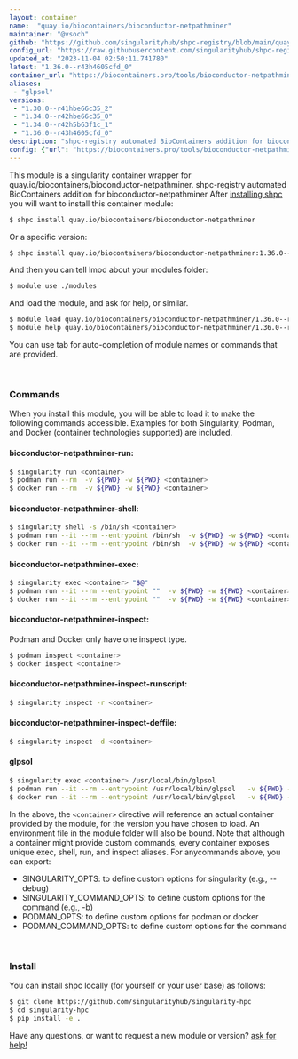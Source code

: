 ```yaml
---
layout: container
name:  "quay.io/biocontainers/bioconductor-netpathminer"
maintainer: "@vsoch"
github: "https://github.com/singularityhub/shpc-registry/blob/main/quay.io/biocontainers/bioconductor-netpathminer/container.yaml"
config_url: "https://raw.githubusercontent.com/singularityhub/shpc-registry/main/quay.io/biocontainers/bioconductor-netpathminer/container.yaml"
updated_at: "2023-11-04 02:50:11.741780"
latest: "1.36.0--r43h4605cfd_0"
container_url: "https://biocontainers.pro/tools/bioconductor-netpathminer"
aliases:
 - "glpsol"
versions:
 - "1.30.0--r41hbe66c35_2"
 - "1.34.0--r42hbe66c35_0"
 - "1.34.0--r42h5b63f1c_1"
 - "1.36.0--r43h4605cfd_0"
description: "shpc-registry automated BioContainers addition for bioconductor-netpathminer"
config: {"url": "https://biocontainers.pro/tools/bioconductor-netpathminer", "maintainer": "@vsoch", "description": "shpc-registry automated BioContainers addition for bioconductor-netpathminer", "latest": {"1.36.0--r43h4605cfd_0": "sha256:b5e7fa1de30874f20319c75ab133f2c61d41b7284fb939a728e35db09203e59e"}, "tags": {"1.30.0--r41hbe66c35_2": "sha256:d73e49d4f03dfebb1c0e2055e481fe5b1688ec8dc271c0927a62f48d79bf3c15", "1.34.0--r42hbe66c35_0": "sha256:ecd18613e5bec2db71f5c7c6da5b8a10c5eecf3cf38c5f66038f4022a25d84e6", "1.34.0--r42h5b63f1c_1": "sha256:7d8b33946c68561f75961c981ea6603acc3f7b66b09bd010d05488ca8208989f", "1.36.0--r43h4605cfd_0": "sha256:b5e7fa1de30874f20319c75ab133f2c61d41b7284fb939a728e35db09203e59e"}, "docker": "quay.io/biocontainers/bioconductor-netpathminer", "aliases": {"glpsol": "/usr/local/bin/glpsol"}}
---
```


This module is a singularity container wrapper for quay.io/biocontainers/bioconductor-netpathminer.
shpc-registry automated BioContainers addition for bioconductor-netpathminer
After [installing shpc](#install) you will want to install this container module:


```bash
$ shpc install quay.io/biocontainers/bioconductor-netpathminer
```

Or a specific version:

```bash
$ shpc install quay.io/biocontainers/bioconductor-netpathminer:1.36.0--r43h4605cfd_0
```

And then you can tell lmod about your modules folder:

```bash
$ module use ./modules
```

And load the module, and ask for help, or similar.

```bash
$ module load quay.io/biocontainers/bioconductor-netpathminer/1.36.0--r43h4605cfd_0
$ module help quay.io/biocontainers/bioconductor-netpathminer/1.36.0--r43h4605cfd_0
```

You can use tab for auto-completion of module names or commands that are provided.

<br>

### Commands

When you install this module, you will be able to load it to make the following commands accessible.
Examples for both Singularity, Podman, and Docker (container technologies supported) are included.

#### bioconductor-netpathminer-run:

```bash
$ singularity run <container>
$ podman run --rm  -v ${PWD} -w ${PWD} <container>
$ docker run --rm  -v ${PWD} -w ${PWD} <container>
```

#### bioconductor-netpathminer-shell:

```bash
$ singularity shell -s /bin/sh <container>
$ podman run --it --rm --entrypoint /bin/sh  -v ${PWD} -w ${PWD} <container>
$ docker run --it --rm --entrypoint /bin/sh  -v ${PWD} -w ${PWD} <container>
```

#### bioconductor-netpathminer-exec:

```bash
$ singularity exec <container> "$@"
$ podman run --it --rm --entrypoint ""  -v ${PWD} -w ${PWD} <container> "$@"
$ docker run --it --rm --entrypoint ""  -v ${PWD} -w ${PWD} <container> "$@"
```

#### bioconductor-netpathminer-inspect:

Podman and Docker only have one inspect type.

```bash
$ podman inspect <container>
$ docker inspect <container>
```

#### bioconductor-netpathminer-inspect-runscript:

```bash
$ singularity inspect -r <container>
```

#### bioconductor-netpathminer-inspect-deffile:

```bash
$ singularity inspect -d <container>
```


#### glpsol

```bash
$ singularity exec <container> /usr/local/bin/glpsol
$ podman run --it --rm --entrypoint /usr/local/bin/glpsol   -v ${PWD} -w ${PWD} <container> -c " $@"
$ docker run --it --rm --entrypoint /usr/local/bin/glpsol   -v ${PWD} -w ${PWD} <container> -c " $@"
```



In the above, the `<container>` directive will reference an actual container provided
by the module, for the version you have chosen to load. An environment file in the
module folder will also be bound. Note that although a container
might provide custom commands, every container exposes unique exec, shell, run, and
inspect aliases. For anycommands above, you can export:

 - SINGULARITY_OPTS: to define custom options for singularity (e.g., --debug)
 - SINGULARITY_COMMAND_OPTS: to define custom options for the command (e.g., -b)
 - PODMAN_OPTS: to define custom options for podman or docker
 - PODMAN_COMMAND_OPTS: to define custom options for the command

<br>

### Install

You can install shpc locally (for yourself or your user base) as follows:

```bash
$ git clone https://github.com/singularityhub/singularity-hpc
$ cd singularity-hpc
$ pip install -e .
```

Have any questions, or want to request a new module or version? [ask for help!](https://github.com/singularityhub/singularity-hpc/issues)